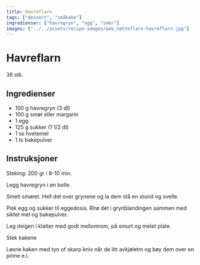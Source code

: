```yaml
---
title: Havreflarn
tags: ["dessert", "småkake"]
ingredienser: ["havregryn", "egg", "smør"]
images: ["../../assets/recipe-images/web_nøtteflarn-havreflarn.jpg"]
---
```


# Havreflarn

36 stk.

## Ingredienser

- 100 g havregryn (3 dl)
- 100 g smør eller margarin
- 1 egg
- 125 g sukker (1 1/2 dl)
- 1 ss hvetemel
- 1 ts bakepulver

## Instruksjoner

Steking: 200 gr i 8-10 min.

Legg havregryn i en bolle.

Smelt smøret. Hell det over grynene og la dem stå en stund og svelle.

Pisk egg og sukker til eggedosis. Rlrø det i grynblandingen sammen med siktet mel og bakepulver.

Leg deigen i klatter med godt mellomrom, på smurt og melet plate.

Stek kakene

Løsne kaken med tyn of skarp kniv når de litt avkjøletm og bøy dem over en pinne e.l.
